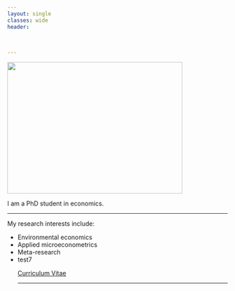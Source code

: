 ```yaml
---
layout: single
classes: wide
header:
  

  
---
```


<img src= "/home/assets/images/headerimage.jpg" width="400" height="300" />

<p>I am a PhD student in economics.<p>

  
<hr>
My research interests include:
<ul>
   <li>Environmental economics</li>
   <li>Applied microeconometrics</li>
   <li>Meta-research</li>
  <li> test7 </li>
 

<p><a href="/home/assets/images/CV_AH_2022.pdf">Curriculum Vitae</a></p>
  
<hr>


  

   


